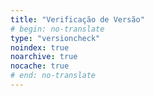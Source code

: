 ```yaml
---
title: "Verificação de Versão"
# begin: no-translate
type: "versioncheck"
noindex: true
noarchive: true
nocache: true
# end: no-translate
---
```



